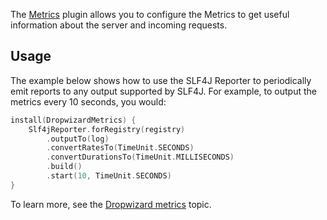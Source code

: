 
The [Metrics](https://ktor.io/docs/dropwizard-metrics.html) plugin allows you to configure the Metrics to get useful information about the server and incoming requests.

## Usage

The example below shows how to use the SLF4J Reporter to periodically emit reports to any output supported by SLF4J. For example, to output the metrics every 10 seconds, you would:
```kotlin
install(DropwizardMetrics) {
    Slf4jReporter.forRegistry(registry)
        .outputTo(log)
        .convertRatesTo(TimeUnit.SECONDS)
        .convertDurationsTo(TimeUnit.MILLISECONDS)
        .build()
        .start(10, TimeUnit.SECONDS)
}
```
To learn more, see the [Dropwizard metrics](https://ktor.io/docs/dropwizard-metrics.html) topic.
